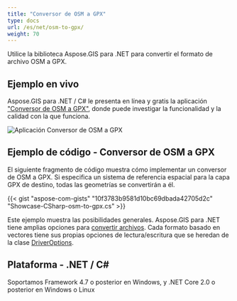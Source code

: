```yaml
---
title: "Conversor de OSM a GPX"
type: docs
url: /es/net/osm-to-gpx/
weight: 70
---
```


Utilice la biblioteca Aspose.GIS para .NET para convertir el formato de archivo OSM a GPX.

## **Ejemplo en vivo**

Aspose.GIS para .NET / C# le presenta en línea y gratis la aplicación ["Conversor de OSM a GPX"](https://products.aspose.app/gis/conversion/osm-to-gpx), donde puede investigar la funcionalidad y la calidad con la que funciona.

![Aplicación Conversor de OSM a GPX](conversion.png)

## **Ejemplo de código - Conversor de OSM a GPX**

El siguiente fragmento de código muestra cómo implementar un conversor de OSM a GPX. Si especifica un sistema de referencia espacial para la capa GPX de destino, todas las geometrías se convertirán a él. 

{{< gist "aspose-com-gists" "10f3783b9581d10bc69dbada42705d2c" "Showcase-CSharp-osm-to-gpx.cs" >}}

Este ejemplo muestra las posibilidades generales. Aspose.GIS para .NET tiene amplias opciones para [convertir archivos](https://docs.aspose.com/gis/net/vector-layers/). Cada formato basado en vectores tiene sus propias opciones de lectura/escritura que se heredan de la clase [DriverOptions](https://reference.aspose.com/gis/net/aspose.gis/driveroptions).

## **Plataforma - .NET / C#**

Soportamos Framework 4.7 o posterior en Windows, y .NET Core 2.0 o posterior en Windows o Linux
